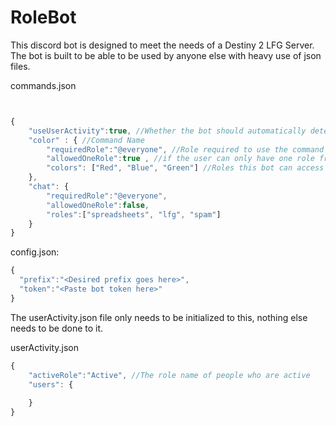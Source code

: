 # RoleBot

This discord bot is designed to meet the needs of a Destiny 2 LFG Server. The bot is built to be able to be used by anyone else with heavy use of json files.


commands.json
```javascript


{
    "useUserActivity":true, //Whether the bot should automatically determine which users are active on the server
    "color" : { //Command Name
        "requiredRole":"@everyone", //Role required to use the command
        "allowedOneRole":true , //if the user can only have one role from the list at a time. Bot will remove all roles then add the requested role
        "colors": ["Red", "Blue", "Green"] //Roles this bot can access
    },
    "chat": {
        "requiredRole":"@everyone",
        "allowedOneRole":false,
        "roles":["spreadsheets", "lfg", "spam"]
    }
}

```


config.json: 
```javascript
{
  "prefix":"<Desired prefix goes here>",
  "token":"<Paste bot token here>"
}
```

The userActivity.json file only needs to be initialized to this, nothing else needs to be done to it.

userActivity.json
```javascript
{
    "activeRole":"Active", //The role name of people who are active
    "users": {
        
    }
}
```